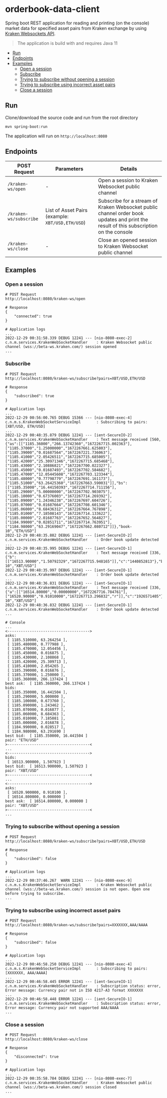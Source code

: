 # orderbook-data-client

Spring boot REST application for reading and printing (on the console) market data for specified asset pairs from Kraken exchange by using [Kraken Websockets API](https://docs.kraken.com/websockets/).

> The application is build with and requires Java 11

- [Run](#run)
- [Endpoints](#endpoints)
- [Examples](#examples)
  - [Open a session](#open-a-session)
  - [Subscribe](#subscribe)
  - [Trying to subscribe without opening a session](#trying-to-subscribe-without-opening-a-session)
  - [Trying to subscribe using incorrect asset pairs](#trying-to-subscribe-using-incorrect-asset-pairs)
  - [Close a session](#close-a-session)

## Run

Clone/download the source code and run from the root directory
```
mvn spring-boot:run
```

The application will run on `http://localhost:8080`

## Endpoints

| POST Request           | Parameters  | Details |
| ---------------------- | ----------- | ------- |
| `/kraken-ws/open`      | -           | Open a session to Kraken Websocket public channel |
| `/kraken-ws/subscribe` | List of Asset Pairs (example: `XBT/USD,ETH/USD`) | Subscribe for a stream of Kraken Websocket public channel order book updates and print the result of this subscription on the console |
| `/kraken-ws/close`     | -           | Close an opened session to Kraken Websocket public channel |

## Examples

### Open a session
```
# POST Request
http://localhost:8080/kraken-ws/open

# Response
{
    "connected": true
}

# Application logs
...
2022-12-29 00:31:58.339 DEBUG 12241 --- [nio-8080-exec-2] c.n.m.services.KrakenWebSocketHandler    : Kraken Websocket public channel (wss://beta-ws.kraken.com/) session opened
...
```

### Subscribe
```
# POST Request
http://localhost:8080/kraken-ws/subscribe?pairs=XBT/USD,ETH/USD

# Response
{
    "subscribed": true
}

# Application logs
...
2022-12-29 00:56:00.765 DEBUG 15366 --- [nio-8080-exec-4] c.n.m.s.KrakenWebSocketServiceImpl       : Subscribing to pairs: [XBT/USD, ETH/USD]
...
2022-12-29 00:48:35.879 DEBUG 12241 --- [ient-SecureIO-2] c.n.m.services.KrakenWebSocketHandler    : Text message received [560,{"as":[["1185.36000","266.13742360","1672267715.002363"],["1185.37000","1.25000000","1672267661.625803"],["1185.39000","0.01687564","1672267221.736063"],["1185.41000","2.05426511","1672267715.685005"],["1185.42000","25.30971346","1672267715.685468"],["1185.43000","2.10886821","1672267700.022327"],["1185.45000","0.01687493","1672267702.584682"],["1185.47000","12.05445608","1672267703.123344"],["1185.48000","0.77798779","1672267691.161173"],["1185.51000","63.26425360","1672267663.590031"]],"bs":[["1185.35000","16.44150393","1672267714.711156"],["1185.29000","5.00000000","1672267702.903075"],["1185.10000","0.67376003","1672267714.269392"],["1185.09000","1.24346238","1672267697.604726"],["1185.07000","0.01687664","1672267708.601346"],["1185.06000","8.68436312","1672267664.767898"],["1185.01000","7.18508143","1672267714.133622"],["1185.00000","2.01687763","1672267652.564827"],["1184.99000","0.02851711","1672267714.763951"],["1184.98000","63.29169047","1672267662.080712"]]},"book-10","ETH/USD"]
2022-12-29 00:48:35.882 DEBUG 12241 --- [ient-SecureIO-2] c.n.m.services.KrakenWebSocketHandler    : Order book update detected
...
2022-12-29 00:48:35.995 DEBUG 12241 --- [ient-SecureIO-1] c.n.m.services.KrakenWebSocketHandler    : Text message received [336,{"b":[["16513.90000","1.50792329","1672267715.948165"]],"c":"1440852813"},"book-10","XBT/USD"]
2022-12-29 00:48:35.997 DEBUG 12241 --- [ient-SecureIO-1] c.n.m.services.KrakenWebSocketHandler    : Order book update detected
...
2022-12-29 00:48:36.831 DEBUG 12241 --- [ient-SecureIO-1] c.n.m.services.KrakenWebSocketHandler    : Text message received [336,{"a":[["16514.80000","0.00000000","1672267716.784761"],["16520.90000","0.91010000","1672267713.296832","r"]],"c":"1926571405"},"book-10","XBT/USD"]
2022-12-29 00:48:36.832 DEBUG 12241 --- [ient-SecureIO-1] c.n.m.services.KrakenWebSocketHandler    : Order book update detected
...

# Console
...
<------------------------------------->
asks: 
 [ 1185.510000, 63.264254 ],
 [ 1185.480000, 0.777988 ],
 [ 1185.470000, 12.054456 ],
 [ 1185.450000, 0.016875 ],
 [ 1185.430000, 2.108868 ],
 [ 1185.420000, 25.309713 ],
 [ 1185.410000, 2.054265 ],
 [ 1185.390000, 0.016876 ],
 [ 1185.370000, 1.250000 ],
 [ 1185.360000, 266.137424 ]
best ask:  [ 1185.360000, 266.137424 ]
bids: 
 [ 1185.350000, 16.441504 ],
 [ 1185.290000, 5.000000 ],
 [ 1185.100000, 0.673760 ],
 [ 1185.090000, 1.243462 ],
 [ 1185.070000, 0.016877 ],
 [ 1185.060000, 8.684363 ],
 [ 1185.010000, 7.185081 ],
 [ 1185.000000, 2.016878 ],
 [ 1184.990000, 0.028517 ],
 [ 1184.980000, 63.291690 ]
best bid:  [ 1185.350000, 16.441504 ]
pair: "ETH/USD"
>-------------------------------------<
...
<------------------------------------->
bids: 
 [ 16513.900000, 1.507923 ]
best bid:  [ 16513.900000, 1.507923 ]
pair: "XBT/USD"
>-------------------------------------<
...
<------------------------------------->
asks: 
 [ 16520.900000, 0.910100 ],
 [ 16514.800000, 0.000000 ]
best ask:  [ 16514.800000, 0.000000 ]
pair: "XBT/USD"
>-------------------------------------<
...
```

### Trying to subscribe without opening a session
```
# POST Request
http://localhost:8080/kraken-ws/subscribe?pairs=XBT/USD,ETH/USD

# Response
{
    "subscribed": false
}

# Application logs
...
2022-12-29 00:37:46.267  WARN 12241 --- [nio-8080-exec-9] c.n.m.s.KrakenWebSocketServiceImpl       : Kraken Websocket public channel (wss://beta-ws.kraken.com/) session is not open. Open one before trying to subscribe.
...
```

### Trying to subscribe using incorrect asset pairs
```
# POST Request
http://localhost:8080/kraken-ws/subscribe?pairs=XXXXXXX,AAA/AAAA

# Response
{
    "subscribed": false
}

# Application logs
...
2022-12-29 00:46:58.250 DEBUG 12241 --- [nio-8080-exec-4] c.n.m.s.KrakenWebSocketServiceImpl       : Subscribing to pairs: [XXXXXXX, AAA/AAAA]
...
2022-12-29 00:46:58.445 ERROR 12241 --- [ient-SecureIO-1] c.n.m.services.KrakenWebSocketHandler    : Subscription status: error, Error message: Currency pair not in ISO 4217-A3 format XXXXXXX
...
2022-12-29 00:46:58.448 ERROR 12241 --- [ient-SecureIO-1] c.n.m.services.KrakenWebSocketHandler    : Subscription status: error, Error message: Currency pair not supported AAA/AAAA
...
```

### Close a session
```
# POST Request
http://localhost:8080/kraken-ws/close

# Response
{
    "disconnected": true
}

# Application logs
...
2022-12-29 00:35:58.784 DEBUG 12241 --- [nio-8080-exec-7] c.n.m.services.KrakenWebSocketHandler    : Kraken Websocket public channel (wss://beta-ws.kraken.com/) session closed
...
```